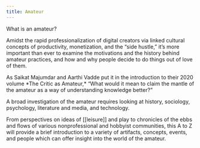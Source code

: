 ```yaml
---
title: Amateur
---
```


<p>What is an amateur?</p>

<p>Amidst the rapid professionalization of digital creators via linked cultural concepts of productivity, monetization, and the “side hustle,” it’s more important than ever to examine the motivations and the history behind amateur practices, and how and why people decide to do things out of love of them.</p>

<p>As Saikat Majumdar and Aarthi Vadde put it in the introduction to their 2020 volume *The Critic as Amateur,* “What would it mean to claim the mantle of the amateur as a way of understanding knowledge better?”</p>

<p>A broad investigation of the amateur requires looking at history, sociology, psychology, literature and media, and technology.</p>

<p>From perspectives on ideas of [[leisure]] and play to chronicles of the ebbs and flows of various nonprofessional and hobbyist communities, this A to Z will provide a brief introduction to a variety of artifacts, concepts, events, and people which can offer insight into the world of the amateur.</p>